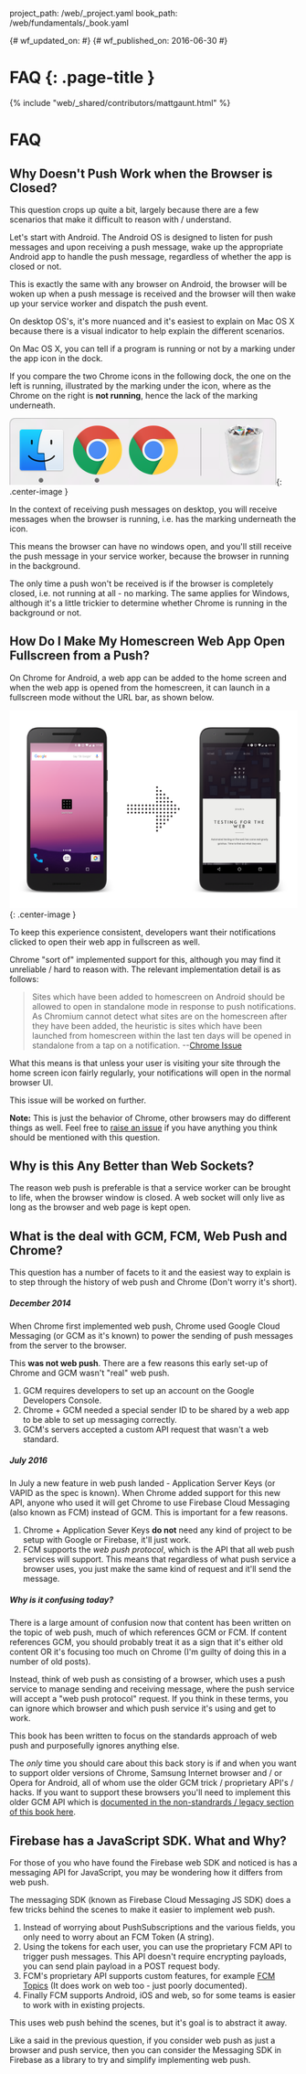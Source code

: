 project_path: /web/_project.yaml
book_path: /web/fundamentals/_book.yaml

{# wf_updated_on:  #}
{# wf_published_on: 2016-06-30 #}

# FAQ {: .page-title }

{% include "web/_shared/contributors/mattgaunt.html" %}

# FAQ

## Why Doesn't Push Work when the Browser is Closed?

This question crops up quite a bit, largely because there are a few scenarios that make it difficult to reason with / understand.

Let's start with Android. The Android OS is designed to listen for push messages and upon receiving a push message, wake up the appropriate Android app to handle the push message, regardless of whether the app is closed or not.

This is exactly the same with any browser on Android, the browser will be woken
up when a push message is received and the browser will then wake up your
service worker and dispatch the push event.

On desktop OS's, it's more nuanced and it's easiest to explain on Mac OS X
because there is a visual indicator to help explain the different scenarios.

On Mac OS X, you can tell if a program is running or not by a marking
under the app icon in the dock.

If you compare the two Chrome icons in the following dock, the one on the left
is running, illustrated by the marking under the icon, where as the Chrome
on the right is **not running**, hence the lack of the marking underneath.

![Example of OS X](./images/faq/os-x-dock.png){: .center-image }

In the context of receiving push messages on desktop, you will receive messages
when the browser is running, i.e. has the marking underneath the icon.

This means the browser can have no windows open, and you'll still receive the push message in your service worker, because the browser in running in the background.

The only time a push won't be received is if the browser is completely closed, i.e. not running at all - no marking. The same applies for Windows, although it's a little trickier to determine whether Chrome is running in the background or not.

## How Do I Make My Homescreen Web App Open Fullscreen from a Push?

On Chrome for Android, a web app can be added to the home screen and when the web app is opened from the homescreen, it can launch in a fullscreen mode without the URL bar, as shown below.

![Homescreen Icon to Fullscreen](./images/faq/gauntface-homescreen-to-fullscreen.png){: .center-image }

To keep this experience consistent, developers want their notifications clicked to open their web app in fullscreen as well.

Chrome "sort of" implemented support for this, although you may find it unreliable / hard to reason with. The relevant implementation detail is as follows:

> Sites which have been added to homescreen on Android should be
> allowed to open in standalone mode in response to push notifications. As
> Chromium cannot detect what sites are on the homescreen after they
> have been added, the heuristic is sites which have been launched from
> homescreen within the last ten days will be opened in standalone from
> a tap on a notification.
> --[Chrome Issue](https://bugs.chromium.org/p/chromium/issues/detail?id=541711)

What this means is that unless your user is visiting your site through the home screen icon fairly regularly, your notifications will open in the normal browser UI.

This issue will be worked on further.

**Note:** This is just the behavior of Chrome, other browsers may do different things as well. Feel free to [raise an issue](https://github.com/gauntface/web-push-book/issues) if you have anything you think should be mentioned with this question.

## Why is this Any Better than Web Sockets?

The reason web push is preferable is that a service worker can be brought to
life, when the browser window is closed. A web socket will only live as long as the browser and web page is kept open.

## What is the deal with GCM, FCM, Web Push and Chrome?

This question has a number of facets to it and the easiest way to explain is to
step through the history of web push and Chrome (Don't worry it's short).

##### December 2014
When Chrome first implemented web push, Chrome used Google Cloud Messaging (or GCM as it's known) to power the sending of push messages from the server to the browser.

This **was not web push**. There are a few reasons this early set-up of Chrome and GCM wasn't "real" web push.

1. GCM requires developers to set up an account on the Google Developers Console.
1. Chrome + GCM needed a special sender ID to be shared by a web app to be able to set up messaging correctly.
1. GCM's servers accepted a custom API request that wasn't a web standard.

##### July 2016
In July a new feature in web push landed - Application Server Keys (or VAPID as the spec is known). When Chrome added support for this new API, anyone who used it will get Chrome to use Firebase Cloud Messaging (also known as FCM) instead of GCM. This is important for a few reasons.

1. Chrome + Application Sever Keys **do not** need any kind of project to be setup with Google or Firebase, it'll just work.
1. FCM supports the *web push protocol*, which is the API that all web push services will support. This means that regardless of what push service a browser uses, you just make the same kind of request and it'll send the message.

##### Why is it confusing today?
There is a large amount of confusion now that content has been written on the topic of web push, much of which references GCM or FCM. If content references GCM, you should probably treat it as a sign that it's either old content OR it's focusing too much on Chrome (I'm guilty of doing this in a number of old posts).

Instead, think of web push as consisting of a browser, which uses a push service to manage sending and receiving message, where the push service will accept a "web push protocol" request. If you think in these terms, you can ignore which browser and which push service it's using and get to work.

This book has been written to focus on the standards approach of web push and purposefully ignores anything else.

The *only* time you should care about this back story is if and when you want to support older versions of Chrome, Samsung Internet browser and / or Opera for Android, all of whom use the older GCM trick / proprietary API's / hacks. If you want to support these browsers you'll need to implement this older GCM API which is [documented in the non-standrards / legacy section of this book here](/chapter-06/01-non-standards-browsers/).

## Firebase has a JavaScript SDK. What and Why?

For those of you who have found the Firebase web SDK and noticed is has a messaging API for JavaScript, you may be wondering how it differs from web push.

The messaging SDK (known as Firebase Cloud Messaging JS SDK) does a few tricks behind the scenes to make it easier to implement web push.

1. Instead of worrying about PushSubscriptions and the various fields, you only need to worry about an FCM Token (A string).
1. Using the tokens for each user, you can use the proprietary FCM API to trigger push messages. This API doesn't require encrypting payloads, you can send plain payload in a POST request body.
1. FCM's proprietary API supports custom features, for example [FCM Topics](https://firebase.google.com/docs/cloud-messaging/android/topic-messaging) (It does work on web too - just poorly documented).
1. Finally FCM supports Android, iOS and web, so for some teams is easier to work with in existing projects.

This uses web push behind the scenes, but it's goal is to abstract it away.

Like a said in the previous question, if you consider web push as just a browser and push service, then you can consider the Messaging SDK in Firebase as a library to try and simplify implementing web push.
